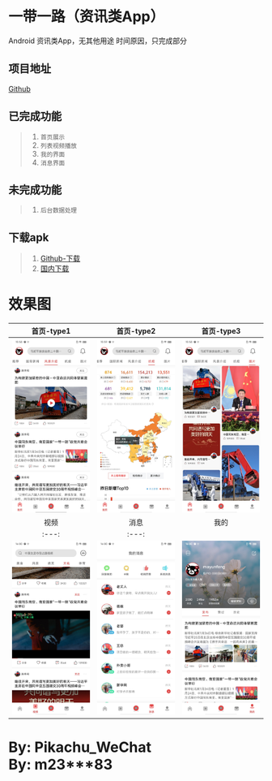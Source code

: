 一带一路（资讯类App）
==============
Android 资讯类App，无其他用途
时间原因，只完成部分


项目地址
------------
[Github](https://github.com/pikachu0621/oneRoad)



已完成功能
------------
>1. `首页展示`
>2. `列表视频播放`
>3. `我的界面`
>4. `消息界面`

未完成功能
-------------
>1. `后台数据处理`


下载apk
---
>1. [Github-下载](/static/release/OneBeltOneRoad_1.0.0.apk)
>2. [国内下载](http://pkpk.run)


效果图
==============
|首页-type1|首页-type2|首页-type3|
|:---:|:---:|:---:|
| ![](/static/a1.jpg) | ![](/static/a2.jpg) | ![](/static/a3.jpg) | 
|视频|消息|我的|
|:---:|:---:|
| ![](/static/b1.jpg) | ![](/static/c1.jpg) | ![](/static/d1.jpg) |

By: Pikachu_WeChat
<br>
By: m23***83
===
